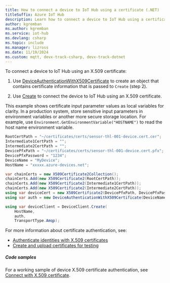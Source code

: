 ```yaml
---
title: How to connect a device to IoT Hub using a certificate (.NET)
titleSuffix: Azure IoT Hub
description: Learn how to connect a device to IoT Hub using a certificate and the Azure IoT Hub SDK for .NET.
author: kgremban
ms.author: kgremban
ms.service: iot-hub
ms.devlang: csharp
ms.topic: include
ms.manager: lizross
ms.date: 11/19/2024
ms.custom: mqtt, devx-track-csharp, devx-track-dotnet
---
```


To connect a device to IoT Hub using an X.509 certificate:

1. Use [DeviceAuthenticationWithX509Certificate](/dotnet/api/microsoft.azure.devices.client.deviceauthenticationwithx509certificate) to create an object that contains certificate information that is passed to `Create` (step 2).

2. Use [Create](https://learn.microsoft.com/en-us/dotnet/api/microsoft.azure.devices.client.deviceclient.create?#microsoft-azure-devices-client-deviceclient-create(system-string-microsoft-azure-devices-client-iauthenticationmethod)) to connect the device to IoT Hub using an X.509 certificate.

This example shows certificate input parameter values as local variables for clarity. In a production system, store sensitive input parameters in environment variables or another more secure storage location. For example, use `Environment.GetEnvironmentVariable("HOSTNAME")` to read the host name environment variable.

```csharp
RootCertPath = "~/certificates/certs/sensor-thl-001-device.cert.cer";
Intermediate1CertPath = "";
Intermediate2CertPath = "";
DevicePfxPath = "~/certificates/certs/sensor-thl-001-device.cert.pfx";
DevicePfxPassword = "1234";
DeviceName = "MyDevice";
HostName = "xxxxx.azure-devices.net";

var chainCerts = new X509Certificate2Collection();
chainCerts.Add(new X509Certificate2(RootCertPath));
chainCerts.Add(new X509Certificate2(Intermediate1CertPath));
chainCerts.Add(new X509Certificate2(Intermediate2CertPath));
using var deviceCert = new X509Certificate2(DevicePfxPath, DevicePfxPassword);
using var auth = new DeviceAuthenticationWithX509Certificate(DeviceName, deviceCert, chainCerts);

using var deviceClient = DeviceClient.Create(
    HostName,
    auth,
    TransportType.Amqp);
```

For more information about certificate authentication, see:

* [Authenticate identities with X.509 certificates](/azure/iot-hub/authenticate-authorize-x509)
* [Create and upload certificates for testing](/azure/iot-hub/tutorial-x509-test-certs)

##### Code samples

For a working sample of device X.509 certificate authentication, see [Connect with X.509 certificate](https://github.com/Azure/azure-iot-sdk-csharp/tree/main/iothub/device/samples/how%20to%20guides/X509DeviceCertWithChainSample).
